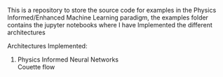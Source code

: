 This is a repository to store the source code for examples in the Physics Informed/Enhanced Machine Learning paradigm, the examples folder contains the jupyter notebooks where I have Implemented the different architectures  

Architectures Implemented:  
1. Physics Informed Neural Networks  
    Couette flow
